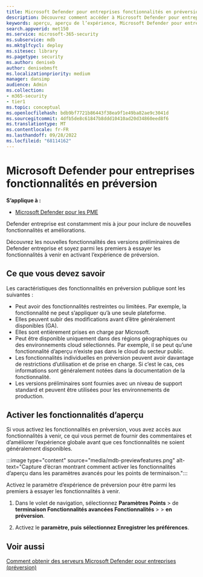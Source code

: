 ```yaml
---
title: Microsoft Defender pour entreprises fonctionnalités en préversion
description: Découvrez comment accéder à Microsoft Defender pour entreprises fonctionnalités en préversion.
keywords: aperçu, aperçu de l’expérience, Microsoft Defender pour entreprises, fonctionnalités, mises à jour
search.appverid: met150
ms.service: microsoft-365-security
ms.subservice: mdb
ms.mktglfcycl: deploy
ms.sitesec: library
ms.pagetype: security
ms.author: deniseb
author: denisebmsft
ms.localizationpriority: medium
manager: dansimp
audience: Admin
ms.collection:
- m365-security
- tier1
ms.topic: conceptual
ms.openlocfilehash: bdb9bf7721b86443f38ea9f1e49ba82ae9c3041d
ms.sourcegitcommit: 4dfb5de8c61847b8ddd10410ad20d34860eed8f6
ms.translationtype: MT
ms.contentlocale: fr-FR
ms.lasthandoff: 09/28/2022
ms.locfileid: "68114162"
---
```

# <a name="microsoft-defender-for-business-preview-features"></a>Microsoft Defender pour entreprises fonctionnalités en préversion

**S’applique à :**

- [Microsoft Defender pour les PME](mdb-overview.md)

Defender entreprise est constamment mis à jour pour inclure de nouvelles fonctionnalités et améliorations.

Découvrez les nouvelles fonctionnalités des versions préliminaires de Defender entreprise et soyez parmi les premiers à essayer les fonctionnalités à venir en activant l’expérience de préversion.

## <a name="what-you-need-to-know"></a>Ce que vous devez savoir

Les caractéristiques des fonctionnalités en préversion publique sont les suivantes :

- Peut avoir des fonctionnalités restreintes ou limitées. Par exemple, la fonctionnalité ne peut s’appliquer qu’à une seule plateforme.
- Elles peuvent subir des modifications avant d’être généralement disponibles (GA).
- Elles sont entièrement prises en charge par Microsoft.
- Peut être disponible uniquement dans des régions géographiques ou des environnements cloud sélectionnés. Par exemple, il se peut qu’une fonctionnalité d’aperçu n’existe pas dans le cloud du secteur public.
- Les fonctionnalités individuelles en préversion peuvent avoir davantage de restrictions d’utilisation et de prise en charge. Si c’est le cas, ces informations sont généralement notées dans la documentation de la fonctionnalité.
- Les versions préliminaires sont fournies avec un niveau de support standard et peuvent être utilisées pour les environnements de production.

## <a name="turn-on-preview-features"></a>Activer les fonctionnalités d’aperçu

Si vous activez les fonctionnalités en préversion, vous avez accès aux fonctionnalités à venir, ce qui vous permet de fournir des commentaires et d’améliorer l’expérience globale avant que ces fonctionnalités ne soient généralement disponibles.

:::image type="content" source="media/mdb-previewfeatures.png" alt-text="Capture d’écran montrant comment activer les fonctionnalités d’aperçu dans les paramètres avancés pour les points de terminaison.":::

Activez le paramètre d’expérience de préversion pour être parmi les premiers à essayer les fonctionnalités à venir.

1. Dans le volet de navigation, sélectionnez **Paramètres Points** \> de **terminaison Fonctionnalités avancées Fonctionnalités** \>  \> **en préversion**.

2. Activez le **paramètre, puis** **sélectionnez Enregistrer les préférences**.

## <a name="see-also"></a>Voir aussi

[Comment obtenir des serveurs Microsoft Defender pour entreprises (préversion)](get-defender-business-servers.md)